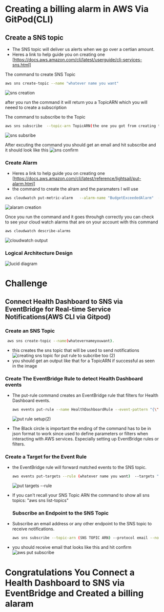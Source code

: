 #  Creating a billing alarm in AWS Via GitPod(CLI) 

## Create a SNS topic

- The SNS topic will deliver us alerts when we go over a certian amount.
-  Heres a link to help guide you on creating one [https://docs.aws.amazon.com/cli/latest/userguide/cli-services-sns.html]

 The command to create SNS Topic
```sh 
aws sns create-topic --name "whatever name you want"
```
![sns creation](https://github.com/Jec-Ooro/aws-bootcamp-cruddur-2023/assets/32017967/34a99497-7815-4cfd-9aa5-9292ecf94cb8)

after you run the command it will return you a TopicARN which you will neeed to create a subscription 

The command to subscribe to the Topic
```sh
aws sns subscribe  --topic-arn TopicARN(the one you got from creating the SNS Topic)   --protocol email  --notification-endpoint your@email.com
```
![sns subsribe](https://github.com/Jec-Ooro/aws-bootcamp-cruddur-2023/assets/32017967/0bf43df2-0018-439e-81a6-cef0c279a496)

After excuting the command you should get an email and hit subscribe and it should look like this 
![sns confirm](https://github.com/Jec-Ooro/aws-bootcamp-cruddur-2023/assets/32017967/33347616-7e59-4f7e-afca-017bfceb2012)

### Create Alarm

-  Heres a link to help guide you on creating one [https://docs.aws.amazon.com/cli/latest/reference/lightsail/put-alarm.html]
-  the command to create the alram and the paramaters I will use
  ```sh
aws cloudwatch put-metric-alarm   --alarm-name "BudgetExceededAlarm"  --alarm-description "Alarm triggered when budget exceeds threshold"   --namespace "AWS/Billing"  --metric-name "EstimatedCharges"  --statistic Maximum   --period 86400   --threshold 30.0   --comparison-operator GreaterThanThreshold   --evaluation-periods 1   --alarm-actions arn:aws:sns:us-west-2:123456789012:arn:aws:sns:us-west-:YourTopic --dimensions Name=Budget,Value=Budget
```
![alaram creation](https://github.com/Jec-Ooro/aws-bootcamp-cruddur-2023/assets/32017967/55de5a13-3951-41ad-8652-210821818385)

Once you run the command and it goes throuhgh correctly you can check
to see your cloud watch alarms that are on your account with this command 
```sh
aws cloudwatch describe-alarms
```
![cloudwatch output](https://github.com/Jec-Ooro/aws-bootcamp-cruddur-2023/assets/32017967/8a5d8d3e-4994-4c44-a7ab-df4390cb4b36)



### Logical Architecture Design
![lucid diagram ](https://github.com/Jec-Ooro/AWSCloudJourney/assets/32017967/23900f58-21bf-4d14-a67e-cd570fd4824d)



# Challenge   

## Connect Health Dashboard to SNS via EventBridge for Real-time Service Notifications(AWS CLI via Gitpod)



### Create an SNS Topic


```sh
 aws sns create-topic --name(whatevernameyouwant).
```
 - this creates the sns topic that will be used to send notifications
 ![creating sns topic for put rule to subcribe too (2)](https://github.com/Jec-Ooro/aws-bootcamp-cruddur-2023/assets/32017967/fee8f1e8-9fd2-47af-aa3c-2fd4731f2278)
 - you should get an output like that for a TopicARN if successful as seen in the image

  ### Create The EventBridge Rule to detect Health Dashboard events


  - The put-rule command  creates an EventBridge rule that filters for Health Dashboard events.
    ```sh
    aws events put-rule --name HealthDashboardRule --event-pattern "{\"source\": [\"aws.health\"]}"
    ```
    ![put rule setup(2)](https://github.com/Jec-Ooro/aws-bootcamp-cruddur-2023/assets/32017967/c7c325f2-adaf-4d89-abee-27c47ffd1c8f)

   - The Black circle is important the ending of the command has to be in json format to work since  used to define parameters or filters when interacting with AWS services. Especially setting up EventBridge rules or filters.


### Create a Target for the Event Rule

- the EventBridge rule will forward matched events to the SNS topic.
  ```sh
  aws events put-targets --rule (whatever name you want)  --targets "Id"="1","Arn"="(SNS TOPIC ARN you got ferom creating the SNS Topic)"
  ```
  ![put targets --rule](https://github.com/Jec-Ooro/aws-bootcamp-cruddur-2023/assets/32017967/783a7c6b-65ed-45fc-8b10-737cdeb5d751)

- If you can't recall your SNS Topic ARN the command to show all sns topics: "aws sns list-topics"

  ### Subscribe an Endpoint to the SNS Topic

- Subscribe an email address or any other endpoint to the SNS topic to receive notifications.

  ```sh
  aws sns subscribe --topic-arn (SNS TOPIC ARN) --protocol email --notification-endpoint your-email@example.com
  ```
-  you should receive email that looks like this and hit confirm 
  ![aws put subscribe](https://github.com/Jec-Ooro/aws-bootcamp-cruddur-2023/assets/32017967/e05f8928-4914-4fd9-aa50-c7336e051153)


# Congratulations You Connect a Health Dashboard to SNS via EventBridge and Created a billing alaram

    
    








 
 
